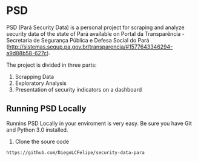 # PSD 

PSD (Pará Security Data) is a personal project for scraping and analyze security data of the state of Pará available on Portal da Transparência - Secretaria de Segurança Pública e Defesa Social do Pará (http://sistemas.segup.pa.gov.br/transparencia/#1577643346294-a9d88b58-627c).

The project is divided in three parts:
1. Scrapping Data
2. Exploratory Analysis
3. Presentation of security indicators on a dashboard

## Running PSD Locally
Runnins PSD Locally in your enviroment is very easy. Be sure you have Git and Python 3.0 installed.

1. Clone the soure code 

`https://github.com/DiegoLCFelipe/security-data-para`
